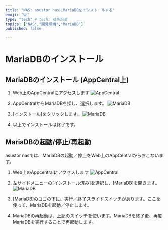 ```yaml
---
title: "NAS: asustor nasにMariaDBをインストールする"
emoji: "💻"
type: "tech" # tech: 技術記事
topics: ["NAS","開発環境","MariaDB"]
published: false

---
```


# MariaDBのインストール

## MariaDBのインストール (AppCentral上)

1. Web上のAppCentralにアクセスします
   ![AppCentral](https://storage.googleapis.com/zenn-user-upload/v4c4y3aq0yd0jhb1g9397h3keijz)
   
   
   
2. AppCentralからMariaDBを探し、選択します。
    ![MariaDB](https://storage.googleapis.com/zenn-user-upload/52hhzcpnzboyk70r4155nbc0votm)

    

3. [インストール]をクリックします。
    ![MariaDB](https://storage.googleapis.com/zenn-user-upload/uwxiqe4cbg1lrq0vnfsnndvi3zr9)

    

4. 以上でインストールは終了です。



## MariaDBの起動/停止/再起動

asustor nasでは、MariaDBの起動／停止をWeb上のAppCentralからおこないます。

1. Web上のAppcentralにアクセスします
    ![AppCentral](https://storage.googleapis.com/zenn-user-upload/v4c4y3aq0yd0jhb1g9397h3keijz)
    
    
    
2. 左サイドメニューの[インストール済み]を選択し、[MariaDB]を開きます。
     ![MariaDB](https://storage.googleapis.com/zenn-user-upload/y7okgbbbztmjxxq55yv8ty72or5w)
    
    
    
3. [MariaDB]のロゴの下に、実行／終了スライドスイッチがあります。ここを使って、MariaDBを起動／停止します。

     

4. MariaDBの再起動は、上記のスイッチを使います。MariaDBを終了後、再度MariaDBを実行することで再起動します。



